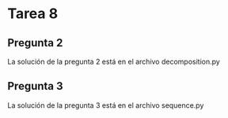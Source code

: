 # Tarea 8

## Pregunta 2

La solución de la pregunta 2 está en el archivo decomposition.py

## Pregunta 3

La solución de la pregunta 3 está en el archivo sequence.py
